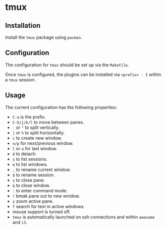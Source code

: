 # tmux

## Installation

Install the `tmux` package using `pacman`.

## Configuration

The configuration for `tmux` should be set up via the `Makefile`.

Once `tmux` is configured, the plugins can be installed via `<prefix> - I` within a `tmux` session.

## Usage

The current configuration has the following properties:

- `C-a` is the prefix.
- `C-h/j/k/l` to move between panes.
- `-` or `"` to split vertically.
- `|` or `%` to split horizontally.
- `c` to create new window.
- `n/p` for next/previous window.
- `l` or `a` for last window.
- `d` to detach.
- `s` to list sessions.
- `w` to list windows.
- `,` to rename current window.
- `$` to rename session.
- `x` to close pane.
- `&` to close window.
- `:` to enter command mode.
- `!` break pane out to new window.
- `z` zoom active pane.
- `f` search for text in active windows.
- mouse support is turned off.
- `tmux` is automatically launched on ssh connections and within `awesome` and `i3`.

